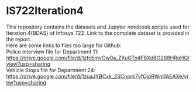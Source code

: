 # IS722Iteration4
This repository contains the datasets and Jupyter notebook scripts used for Iteration 4(BDAS) of Infosys 722. Link to the complete dataset is provided in the report.<br/>
Here are some links to files too large for Github:<br/>
  Police interview file for Department 11: https://drive.google.com/file/d/1zfcbmvOw0a_ZKuGTo4F8XdBO268HRoHQ/view?usp=sharing<br/>
  Vehicle Stops file for Department 24: https://drive.google.com/file/d/1zuaJYBCxk_2SCnprk7vfOjpRWm1AEAXe/view?usp=sharing
